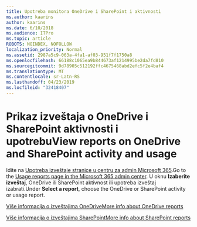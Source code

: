 ```yaml
---
title: Upotreba monitora OneDrive i SharePoint i aktivnosti
ms.author: kaarins
author: kaarins
ms.date: 6/10/2018
ms.audience: ITPro
ms.topic: article
ROBOTS: NOINDEX, NOFOLLOW
localization_priority: Normal
ms.assetid: 2987a5c9-063a-4fa1-af03-951f7f1750a8
ms.openlocfilehash: 66188c1065ea9b844673af1214995be2da7fd810
ms.sourcegitcommit: 9d78905c512192ffc4675468abd2efc5f2e4baf4
ms.translationtype: MT
ms.contentlocale: sr-Latn-RS
ms.lasthandoff: 04/23/2019
ms.locfileid: "32418407"
---
```

# <a name="view-reports-on-onedrive-and-sharepoint-activity-and-usage"></a><span data-ttu-id="c88e1-102">Prikaz izveštaja o OneDrive i SharePoint aktivnosti i upotrebu</span><span class="sxs-lookup"><span data-stu-id="c88e1-102">View reports on OneDrive and SharePoint activity and usage</span></span>

<span data-ttu-id="c88e1-103">Idite na [Upotreba izveštaje stranice u centru za admin Microsoft 365](https://admin.microsoft.com/AdminPortal/Home).</span><span class="sxs-lookup"><span data-stu-id="c88e1-103">Go to the [Usage reports page in the Microsoft 365 admin center](https://admin.microsoft.com/AdminPortal/Home).</span></span> <span data-ttu-id="c88e1-104">U oknu **Izaberite izveštaj**, OneDrive ili SharePoint aktivnost ili upotreba izveštaj izabrati.</span><span class="sxs-lookup"><span data-stu-id="c88e1-104">Under **Select a report**, choose the OneDrive or SharePoint activity or usage report.</span></span> 
  
[<span data-ttu-id="c88e1-105">Više informacija o izveštajima OneDrive</span><span class="sxs-lookup"><span data-stu-id="c88e1-105">More info about OneDrive reports</span></span>](https://go.microsoft.com/fwlink/?linkid=875239)
  
[<span data-ttu-id="c88e1-106">Više informacija o izveštajima SharePoint</span><span class="sxs-lookup"><span data-stu-id="c88e1-106">More info about SharePoint reports</span></span>](https://go.microsoft.com/fwlink/?linkid=875240)
  

